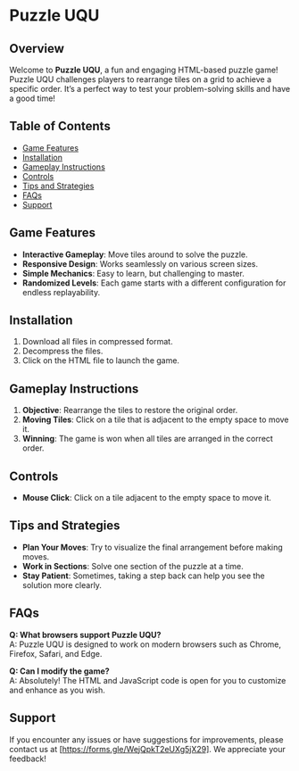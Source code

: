 # Puzzle UQU

## Overview

Welcome to **Puzzle UQU**, a fun and engaging HTML-based puzzle game! Puzzle UQU challenges players to rearrange tiles on a grid to achieve a specific order. It’s a perfect way to test your problem-solving skills and have a good time!

## Table of Contents

- [Game Features](#game-features)
- [Installation](#installation)
- [Gameplay Instructions](#gameplay-instructions)
- [Controls](#controls)
- [Tips and Strategies](#tips-and-strategies)
- [FAQs](#faqs)
- [Support](#support)

## Game Features

- **Interactive Gameplay**: Move tiles around to solve the puzzle.
- **Responsive Design**: Works seamlessly on various screen sizes.
- **Simple Mechanics**: Easy to learn, but challenging to master.
- **Randomized Levels**: Each game starts with a different configuration for endless replayability.

## Installation

1. Download all files in compressed format.
2. Decompress the files.
3. Click on the HTML file to launch the game.

## Gameplay Instructions

1. **Objective**: Rearrange the tiles to restore the original order.
2. **Moving Tiles**: Click on a tile that is adjacent to the empty space to move it.
3. **Winning**: The game is won when all tiles are arranged in the correct order.

## Controls

- **Mouse Click**: Click on a tile adjacent to the empty space to move it.

## Tips and Strategies

- **Plan Your Moves**: Try to visualize the final arrangement before making moves.
- **Work in Sections**: Solve one section of the puzzle at a time.
- **Stay Patient**: Sometimes, taking a step back can help you see the solution more clearly.

## FAQs

**Q: What browsers support Puzzle UQU?**  
A: Puzzle UQU is designed to work on modern browsers such as Chrome, Firefox, Safari, and Edge.

**Q: Can I modify the game?**  
A: Absolutely! The HTML and JavaScript code is open for you to customize and enhance as you wish.

## Support

If you encounter any issues or have suggestions for improvements, please contact us at [https://forms.gle/WejQpkT2eUXg5jX29]. We appreciate your feedback!

